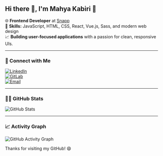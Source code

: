 ## Hi there 👋, I'm Mahya Kabiri 👋

🌐 **Frontend Developer** at [Snapp](https://snapp.ir/)  
🔧 **Skills:** JavaScript, HTML, CSS, React, Vue.js, Sass, and modern web design  
📈 **Building user-focused applications** with a passion for clean, responsive UIs.

---

### 🔗 Connect with Me
[![LinkedIn](https://img.shields.io/badge/LinkedIn-Connect-blue?logo=linkedin&logoColor=white&style=for-the-badge)](https://www.linkedin.com/in/mahya-kabiri/)  
[![GitLab](https://img.shields.io/badge/GitLab-View%20More%20Projects-orange?logo=gitlab&logoColor=white&style=for-the-badge)](https://gitlab.com/MahyaKabiri)  
[![Email](https://img.shields.io/badge/Email-Contact%20Me-red?logo=gmail&logoColor=white&style=for-the-badge)](mailto:mahya.kabiri21@gmail.com)

---

### 🧑‍💻 GitHub Stats
![GitHub Stats](https://github-readme-stats.vercel.app/api?username=mahyaa21&show_icons=true&theme=radical)

---

### 📈 Activity Graph
![GitHub Activity Graph](https://github-readme-activity-graph.cyclic.app/graph?username=mahyaa21&theme=react-dark)


Thanks for visiting my GitHub! 😄


<!--
**mahyaa21/mahyaa21** is a ✨ _special_ ✨ repository because its `README.md` (this file) appears on your GitHub profile.

Here are some ideas to get you started:

- 🔭 I’m currently working on ...
- 🌱 I’m currently learning ...
- 👯 I’m looking to collaborate on ...
- 🤔 I’m looking for help with ...
- 💬 Ask me about ...
- 📫 How to reach me: ...
- 😄 Pronouns: ...
- ⚡ Fun fact: ...
-->
